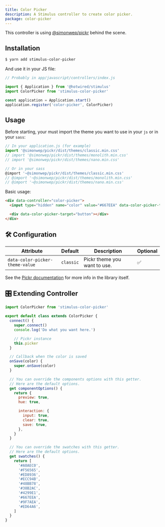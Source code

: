 ```yaml
---
title: Color Picker
description: A Stimulus controller to create color picker.
package: color-picker
---
```


This controller is using [@simonwep/pickr](https://github.com/Simonwep/pickr) behind the scene.

## Installation

```bash
$ yarn add stimulus-color-picker
```

And use it in your JS file:

```js
// Probably in app/javascript/controllers/index.js

import { Application } from '@hotwired/stimulus'
import ColorPicker from 'stimulus-color-picker'

const application = Application.start()
application.register('color-picker', ColorPicker)
```

<DocsDemoLink package-name="color-picker"></DocsDemoLink>

## Usage

Before starting, your must import the theme you want to use in your `js` or in your `sass`:

```js
// In your application.js (for example)
import '@simonwep/pickr/dist/themes/classic.min.css'
// import '@simonwep/pickr/dist/themes/monolith.min.css'
// import '@simonwep/pickr/dist/themes/nano.min.css'

// Or in your sass
@import '~@simonwep/pickr/dist/themes/classic.min.css'
// @import '~@simonwep/pickr/dist/themes/monolith.min.css'
// @import '~@simonwep/pickr/dist/themes/nano.min.css'
```

Basic usage:

```html
<div data-controller="color-picker">
  <input type="hidden" name="color" value="#667EEA" data-color-picker-target="input" />

  <div data-color-picker-target="button"></div>
</div>
```

## 🛠 Configuration

| Attribute                       | Default   | Description                  | Optional |
| ------------------------------- | --------- | ---------------------------- | -------- |
| `data-color-picker-theme-value` | `classic` | Pickr theme you want to use. | ✅       |

See the [Pickr documentation](https://github.com/Simonwep/pickr#usage) for more info in the library itself.

## 🎛 Extending Controller

<DocsExtendingController>

```js
import ColorPicker from 'stimulus-color-picker'

export default class extends ColorPicker {
  connect() {
    super.connect()
    console.log('Do what you want here.')

    // Pickr instance
    this.picker
  }

  // Callback when the color is saved
  onSave(color) {
    super.onSave(color)
  }

  // You can override the components options with this getter.
  // Here are the default options.
  get componentOptions() {
    return {
      preview: true,
      hue: true,

      interaction: {
        input: true,
        clear: true,
        save: true,
      },
    }
  }

  // You can override the swatches with this getter.
  // Here are the default options.
  get swatches() {
    return [
      '#A0AEC0',
      '#F56565',
      '#ED8936',
      '#ECC94B',
      '#48BB78',
      '#38B2AC',
      '#4299E1',
      '#667EEA',
      '#9F7AEA',
      '#ED64A6',
    ]
  }
}
```

</DocsExtendingController>
